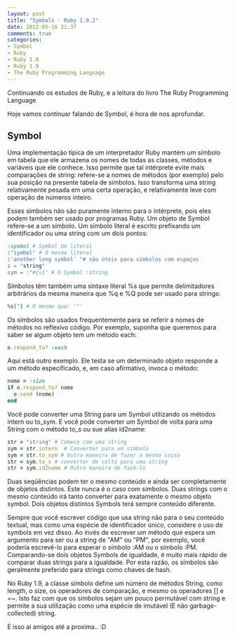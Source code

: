 ```yaml
---
layout: post
title: "Symbols - Ruby 1.9.2"
date: 2012-05-16 21:37
comments: true
categories:
- Symbol
- Ruby
- Ruby 1.8
- Ruby 1.9
- The Ruby Programming Language
---
```

<!--more-->
<p>Continuando os estudos de Ruby, e a leitura do livro The Ruby Programming Language</p>

<p>Hoje vamos continuar falando de Symbol, é hora de nos aprofundar.</p>

<h2>Symbol</h2>

Uma implementação típica de um interpretador Ruby mantém um símbolo em tabela
que ele armazena os nomes de todas as classes, métodos e variáveis ​​que ele conhece.
Isso permite que tal intérprete evite mais comparações de string: refere-se a nomes de métodos (por exemplo) pelo sua
posição na presente tabela de símbolos. Isso transforma uma string relativamente pesada em uma certa operação, e relativamente leve com operação de números inteiro.


Esses símbolos não são puramente interno para o intérprete, pois eles podem também ser usado por
programas Ruby. Um objeto de Symbol refere-se a um símbolo. Um símbolo literal é escrito prefixando um identificador ou uma string com um
dois pontos:

``` ruby Symbol
:symbol # Symbol Um literal
:"symbol" # O mesmo literal
:'another long symbol' "# são úteis para símbolos com espaços
s = "string"
sym = :"#{s}" # O Symbol :string
```

Símbolos têm também uma sintaxe literal %s que permite delimitadores arbitrários da mesma maneira
que %q e %Q pode ser usado para strings:

``` ruby Symbol
%s["] # O mesmo que: '"'
```

Os símbolos são usados ​​frequentemente para se referir a nomes de métodos no reflexivo
código. Por exemplo, suponha que queremos para saber se algum objeto tem um método each:

``` ruby Symbol
o.respond_to? :each
```

Aqui está outro exemplo. Ele testa se um determinado objeto responde a um método especificado, e, em caso afirmativo, invoca o método:

``` ruby Symbol
nome = :size
if o.respond_to? nome
  o.send (nome)
end
```

Você pode converter uma String para um Symbol utilizando os métodos intern ou to_sym. E você pode converter um Symbol de volta para uma String com o método to_s ou sue alias id2name:

``` ruby Symbol
str = "string" # Comece com uma string
sym = str.intern  # Converter para um símbolo
sym = str.to_sym # Outra maneira de fazer a mesma coisa
str = sym.to_s # converter de volta para uma string
str = sym.id2name # Outra maneira de fazê-lo
```

Duas seqüências podem ter o mesmo conteúdo e ainda ser completamente de objetos distintos. Este nunca é o caso com símbolos.
Duas strings com o mesmo conteúdo irá tanto converter para exatamente o mesmo objeto symbol. Dois objetos distintos Symbols terá sempre conteúdo diferente.

Sempre que você escrever código que usa string não para o seu conteúdo textual,
mas como uma espécie de identificador único, considere o uso de symbols em vez disso.
Ao invés de escrever um método que espera um argumento para ser ou a string de "AM" ou "PM", por exemplo, você poderia escrevê-lo para
esperar o símbolo :AM ou o símbolo :PM. Comparando-se dois objetos Symbols de igualdade, é muito mais rápido
de comparar duas strings para a igualdade. Por esta razão, os símbolos são geralmente preferido para strings como chaves de hash.

No Ruby 1.9, a classe símbolo define um número de métodos String, como length, o size, os operadores de comparação, e mesmo os operadores
[] e =~. Isto faz com que os símbolos sejam um pouco permutável com string e permite a sua utilização como uma espécie de imutável
(E não garbage-collected) string.


É isso ai amigos até a proxima.. :D